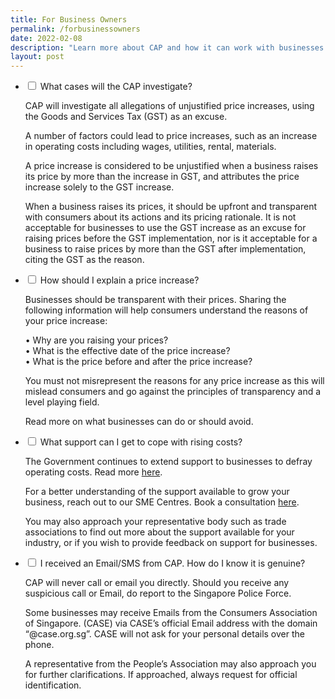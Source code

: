 ```yaml
---
title: For Business Owners
permalink: /forbusinessowners
date: 2022-02-08
description: "Learn more about CAP and how it can work with businesses.  "
layout: post
---
```

<ul class="jekyllcodex_accordion">
<li>
    <input type="checkbox" id="accordion1">
    <label for="accordion1">What cases will the CAP investigate? </label>
    <div>
      <p>CAP will investigate all allegations of unjustified price increases, using the Goods and Services Tax (GST) as an excuse. 
			</p>
      <p>A number of factors could lead to price increases, such as an increase in operating costs including wages, utilities, rental, materials. 
			</p>
			<p>A price increase is considered to be unjustified when a business raises its price by more than the increase in GST, and attributes the price increase solely to the GST increase.</p>
			<p>When a business raises its prices, it should be upfront and transparent with consumers about its actions and its pricing rationale. It is not acceptable for businesses to use the GST increase as an excuse for raising prices before the GST implementation, nor is it acceptable for a business to raise prices by more than the GST after implementation, citing the GST as the reason.
			</p>
    </div>
</li>
	
<li>
    <input type="checkbox" id="accordion2">
    <label for="accordion2">How should I explain a price increase? </label>
    <div>
      <p>Businesses should be transparent with their prices. Sharing the following information will help consumers understand the reasons of your price increase:
			</p>
			<p>
				•	Why are you raising your prices?<br>
				•	What is the effective date of the price increase?<br>
				•	What is the price before and after the price increase?
			</p>
			<p>
				You must not misrepresent the reasons for any price increase as this will mislead consumers and go against the principles of transparency and a level playing field.

Read more on what businesses can do or should avoid.
			</p>
    </div>
</li>
	
<li>
    <input type="checkbox" id="accordion3">
    <label for="accordion3">What support can I get to cope with rising costs?</label>
    <div>
      <p>
				The Government continues to extend support to businesses to defray operating costs. Read more <a href="https://go.gov.sg/469pwq" target="_blank">here</a>. 
			</p>
			<p>
				For a better understanding of the support available to grow your business, reach out to our SME Centres. Book a consultation <a href="https://www.enterprisesg.gov.sg/non-financial-assistance/for-singapore-companies/network-of-partners/sme-centres/overview" target="_blank">here</a>.
			</p>
			<p>
				You may also approach your representative body such as trade associations to find out more about the support available for your industry, or if you wish to provide feedback on support for businesses.
			</p>
	</div>
</li>
			
<li>
    <input type="checkbox" id="accordion4">
    <label for="accordion4">I received an Email/SMS from CAP. How do I know it is genuine? </label>
    <div>
      <p>CAP will never call or email you directly. Should you receive any suspicious call or Email, do report to the Singapore Police Force.  
			</p>
			<p>
				Some businesses may receive Emails from the Consumers Association of Singapore.  (CASE) via CASE’s official Email address with the domain “@case.org.sg”. CASE will not ask for your personal details over the phone. 
			</p>
			<p>
				A representative from the People’s Association may also approach you for further clarifications. If approached, always request for official identification.
			</p>
    </div>
</li>
</ul>